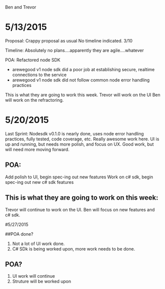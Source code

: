 Ben and Trevor

# 5/13/2015

Proposal:
Crappy proposal as usual
No timeline indicated.
3/10

Timeline:
Absolutely no plans....apparently they are agile....whatever

POA:
Refactored node SDK
- arewegood v1 node sdk did a poor job at establishing secure, realtime connections to the
service
- arewegood v1 node sdk did not follow common node error handling practices

This is what they are going to work this week.
Trevor will work on the UI
Ben will work on the refractoring.

# 5/20/2015

Last Sprint:
Nodesdk v0.1.0 is nearly done, uses node error handling practices, fully tested, code coverage, etc. Really awesome work here.
UI is up and running, but needs more polish, and focus on UX. Good work, but will need more moving forward.

## POA:
Add polish to UI, begin spec-ing out new features
Work on c# sdk, begin spec-ing out new c# sdk features

## This is what they are going to work on this week:
Trevor will continue to work on the UI.
Ben will focus on new features and c# sdk.

#5/27/2015

##POA done?
1. Not a lot of UI work done.
2. C# SDk is being worked upon, more work needs to be done.

## POA?

1. UI work will continue
2. Struture will be worked upon
